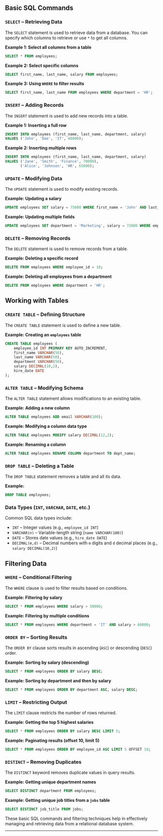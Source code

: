## **Basic SQL Commands**  

### `SELECT` – Retrieving Data  
The `SELECT` statement is used to retrieve data from a database. You can specify which columns to retrieve or use `*` to get all columns.

**Example 1: Select all columns from a table**
```sql
SELECT * FROM employees;
```

**Example 2: Select specific columns**
```sql
SELECT first_name, last_name, salary FROM employees;
```

**Example 3: Using `WHERE` to filter results**
```sql
SELECT first_name, last_name FROM employees WHERE department = 'HR';
```

### `INSERT` – Adding Records  
The `INSERT` statement is used to add new records into a table.

**Example 1: Inserting a full row**
```sql
INSERT INTO employees (first_name, last_name, department, salary)
VALUES ('John', 'Doe', 'IT', 60000);
```

**Example 2: Inserting multiple rows**
```sql
INSERT INTO employees (first_name, last_name, department, salary)
VALUES ('Jane', 'Smith', 'Finance', 70000),
       ('Alice', 'Johnson', 'HR', 65000);
```

### `UPDATE` – Modifying Data  
The `UPDATE` statement is used to modify existing records.

**Example: Updating a salary**
```sql
UPDATE employees SET salary = 75000 WHERE first_name = 'John' AND last_name = 'Doe';
```

**Example: Updating multiple fields**
```sql
UPDATE employees SET department = 'Marketing', salary = 72000 WHERE employee_id = 5;
```

### `DELETE` – Removing Records  
The `DELETE` statement is used to remove records from a table.

**Example: Deleting a specific record**
```sql
DELETE FROM employees WHERE employee_id = 10;
```

**Example: Deleting all employees from a department**
```sql
DELETE FROM employees WHERE department = 'HR';
```

## **Working with Tables**  

### `CREATE TABLE` – Defining Structure  
The `CREATE TABLE` statement is used to define a new table.

**Example: Creating an `employees` table**
```sql
CREATE TABLE employees (
    employee_id INT PRIMARY KEY AUTO_INCREMENT,
    first_name VARCHAR(50),
    last_name VARCHAR(50),
    department VARCHAR(50),
    salary DECIMAL(10,2),
    hire_date DATE
);
```

### `ALTER TABLE` – Modifying Schema  
The `ALTER TABLE` statement allows modifications to an existing table.

**Example: Adding a new column**
```sql
ALTER TABLE employees ADD email VARCHAR(100);
```

**Example: Modifying a column data type**
```sql
ALTER TABLE employees MODIFY salary DECIMAL(12,2);
```

**Example: Renaming a column**
```sql
ALTER TABLE employees RENAME COLUMN department TO dept_name;
```

### `DROP TABLE` – Deleting a Table  
The `DROP TABLE` statement removes a table and all its data.

**Example:**
```sql
DROP TABLE employees;
```

### Data Types (`INT`, `VARCHAR`, `DATE`, etc.)  

Common SQL data types include:

- `INT` – Integer values (e.g., `employee_id INT`)
- `VARCHAR(n)` – Variable-length string (`name VARCHAR(100)`)
- `DATE` – Stores date values (e.g., `hire_date DATE`)
- `DECIMAL(m,d)` – Decimal numbers with `m` digits and `d` decimal places (e.g., `salary DECIMAL(10,2)`)

## **Filtering Data**  

### `WHERE` – Conditional Filtering  
The `WHERE` clause is used to filter results based on conditions.

**Example: Filtering by salary**
```sql
SELECT * FROM employees WHERE salary > 50000;
```

**Example: Filtering by multiple conditions**
```sql
SELECT * FROM employees WHERE department = 'IT' AND salary > 60000;
```

### `ORDER BY` – Sorting Results  
The `ORDER BY` clause sorts results in ascending (`ASC`) or descending (`DESC`) order.

**Example: Sorting by salary (descending)**
```sql
SELECT * FROM employees ORDER BY salary DESC;
```

**Example: Sorting by department and then by salary**
```sql
SELECT * FROM employees ORDER BY department ASC, salary DESC;
```

### `LIMIT` – Restricting Output  
The `LIMIT` clause restricts the number of rows returned.

**Example: Getting the top 5 highest salaries**
```sql
SELECT * FROM employees ORDER BY salary DESC LIMIT 5;
```

**Example: Paginating results (offset 10, limit 5)**
```sql
SELECT * FROM employees ORDER BY employee_id ASC LIMIT 5 OFFSET 10;
```

### `DISTINCT` – Removing Duplicates  
The `DISTINCT` keyword removes duplicate values in query results.

**Example: Getting unique department names**
```sql
SELECT DISTINCT department FROM employees;
```

**Example: Getting unique job titles from a `jobs` table**
```sql
SELECT DISTINCT job_title FROM jobs;
```

These basic SQL commands and filtering techniques help in effectively managing and retrieving data from a relational database system.

---

